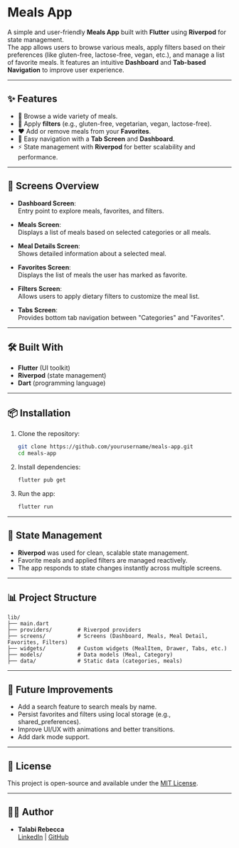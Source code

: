 # Meals App

A simple and user-friendly **Meals App** built with **Flutter** using **Riverpod** for state management.  
The app allows users to browse various meals, apply filters based on their preferences (like gluten-free, lactose-free, vegan, etc.), and manage a list of favorite meals. It features an intuitive **Dashboard** and **Tab-based Navigation** to improve user experience.

---

## ✨ Features

- 🥗 Browse a wide variety of meals.
- 🔎 Apply **filters** (e.g., gluten-free, vegetarian, vegan, lactose-free).
- ❤️ Add or remove meals from your **Favorites**.
- 🧭 Easy navigation with a **Tab Screen** and **Dashboard**.
- ⚡ State management with **Riverpod** for better scalability and performance.

---

## 📱 Screens Overview

- **Dashboard Screen**:  
  Entry point to explore meals, favorites, and filters.

- **Meals Screen**:  
  Displays a list of meals based on selected categories or all meals.

- **Meal Details Screen**:  
  Shows detailed information about a selected meal.

- **Favorites Screen**:  
  Displays the list of meals the user has marked as favorite.

- **Filters Screen**:  
  Allows users to apply dietary filters to customize the meal list.

- **Tabs Screen**:  
  Provides bottom tab navigation between "Categories" and "Favorites".

---

## 🛠️ Built With

- **Flutter** (UI toolkit)
- **Riverpod** (state management)
- **Dart** (programming language)

---

## 📦 Installation

1. Clone the repository:

   ```bash
   git clone https://github.com/yourusername/meals-app.git
   cd meals-app
   ```

2. Install dependencies:

   ```bash
   flutter pub get
   ```

3. Run the app:

   ```bash
   flutter run
   ```

---

## 🧩 State Management

- **Riverpod** was used for clean, scalable state management.
- Favorite meals and applied filters are managed reactively.
- The app responds to state changes instantly across multiple screens.

---

## 📊 Project Structure

```
lib/
├── main.dart
├── providers/        # Riverpod providers
├── screens/          # Screens (Dashboard, Meals, Meal Detail, Favorites, Filters)
├── widgets/          # Custom widgets (MealItem, Drawer, Tabs, etc.)
├── models/           # Data models (Meal, Category)
├── data/             # Static data (categories, meals)

```

---

## 🎯 Future Improvements

- Add a search feature to search meals by name.
- Persist favorites and filters using local storage (e.g., shared_preferences).
- Improve UI/UX with animations and better transitions.
- Add dark mode support.

---

## 📜 License

This project is open-source and available under the [MIT License](LICENSE).

---

## 👨‍💻 Author

- **Talabi Rebecca**  
  [LinkedIn](https://linkedin.com/in/talabirebecca-virtualdev) | [GitHub](https://github.com/TemiladeRebecca)


